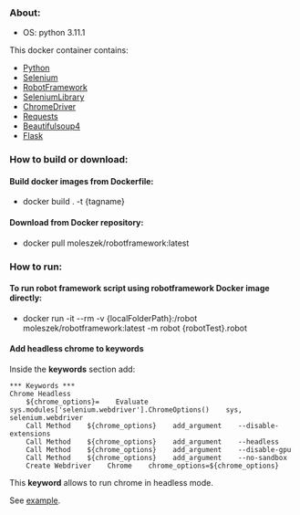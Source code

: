 ### About:
* OS: python 3.11.1

This docker container contains:
* [Python](https://www.python.org/)
* [Selenium](https://www.selenium.dev/)
* [RobotFramework](https://robotframework.org/)
* [SeleniumLibrary](https://robotframework.org/SeleniumLibrary/)
* [ChromeDriver](https://chromedriver.chromium.org/)
* [Requests](https://docs.python-requests.org/en/latest/)
* [Beautifulsoup4](https://www.crummy.com/software/BeautifulSoup/)
* [Flask](https://palletsprojects.com/p/flask/)

### How to build or download:
#### Build docker images from Dockerfile:
* docker build . -t {tagname}

#### Download from Docker repository:
* docker pull moleszek/robotframework:latest

### How to run:
#### To run robot framework script using robotframework Docker image directly:
* docker run -it --rm -v {localFolderPath}:/robot moleszek/robotframework:latest -m robot {robotTest}.robot

#### Add headless chrome to keywords
Inside the **keywords** section add:
```robot
*** Keywords ***
Chrome Headless
    ${chrome_options}=    Evaluate    sys.modules['selenium.webdriver'].ChromeOptions()    sys, selenium.webdriver
    Call Method    ${chrome_options}    add_argument    --disable-extensions
    Call Method    ${chrome_options}    add_argument    --headless
    Call Method    ${chrome_options}    add_argument    --disable-gpu
    Call Method    ${chrome_options}    add_argument    --no-sandbox
    Create Webdriver    Chrome    chrome_options=${chrome_options}
```

This **keyword** allows to run chrome in headless mode.

See [example](tests/example.robot).
